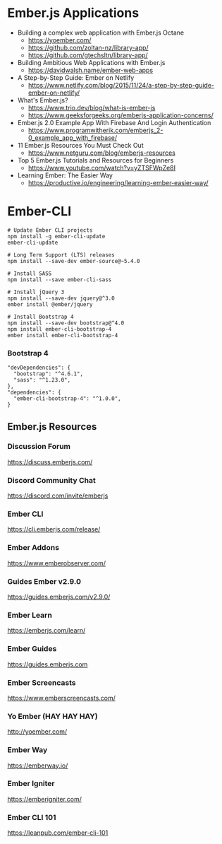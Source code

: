 # Ember.js Applications
+ Building a complex web application with Ember.js Octane
  + https://yoember.com/
  + https://github.com/zoltan-nz/library-app/
  + https://github.com/gtechsltn/library-app/
+ Building Ambitious Web Applications with Ember.js
  + https://davidwalsh.name/ember-web-apps
+ A Step-by-Step Guide: Ember on Netlify
  + https://www.netlify.com/blog/2015/11/24/a-step-by-step-guide-ember-on-netlify/
+ What's Ember.js?
  + https://www.trio.dev/blog/what-is-ember-js
  + https://www.geeksforgeeks.org/emberjs-application-concerns/
+ Ember.js 2.0 Example App With Firebase And Login Authentication
  + https://www.programwitherik.com/emberjs_2-0_example_app_with_firebase/
+ 11 Ember.js Resources You Must Check Out
  + https://www.netguru.com/blog/emberjs-resources
+ Top 5 Ember.js Tutorials and Resources for Beginners
  + https://www.youtube.com/watch?v=yZTSFWpZe8I
+ Learning Ember: The Easier Way
  + https://productive.io/engineering/learning-ember-easier-way/

# Ember-CLI

```
# Update Ember CLI projects
npm install -g ember-cli-update
ember-cli-update

# Long Term Support (LTS) releases
npm install --save-dev ember-source@~5.4.0

# Install SASS
npm install --save ember-cli-sass

# Install jQuery 3
npm install --save-dev jquery@^3.0
ember install @ember/jquery

# Install Bootstrap 4
npm install --save-dev bootstrap@^4.0
npm install ember-cli-bootstrap-4
ember install ember-cli-bootstrap-4
```

### Bootstrap 4

```
"devDependencies": {
  "bootstrap": "^4.6.1",
  "sass": "^1.23.0",
},
"dependencies": {
  "ember-cli-bootstrap-4": "^1.0.0",
}
```

## Ember.js Resources

### Discussion Forum
https://discuss.emberjs.com/

### Discord Community Chat
https://discord.com/invite/emberjs

### Ember CLI
https://cli.emberjs.com/release/

### Ember Addons
https://www.emberobserver.com/

### Guides Ember v2.9.0
https://guides.emberjs.com/v2.9.0/

### Ember Learn
https://emberjs.com/learn/
 
### Ember Guides
https://guides.emberjs.com

### Ember Screencasts
https://www.emberscreencasts.com/

### Yo Ember (HAY HAY HAY)
http://yoember.com/

### Ember Way
https://emberway.io/

### Ember Igniter
https://emberigniter.com/

### Ember CLI 101
https://leanpub.com/ember-cli-101
